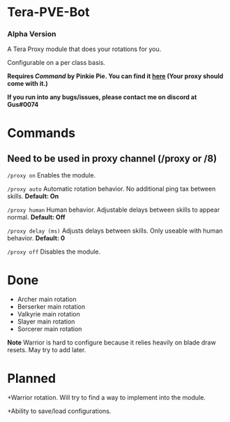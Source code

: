 # Tera-PVE-Bot

### Alpha Version

A Tera Proxy module that does your rotations for you.

Configurable on a per class basis.

**Requires *Command* by Pinkie Pie. You can find it [here](https://github.com/pinkipi/command) (Your proxy should come with it.)**

**If you run into any bugs/issues, please contact me on discord at Gus#0074**

# Commands

## Need to be used in proxy channel (/proxy or /8)

`/proxy on` Enables the module.

`/proxy auto` Automatic rotation behavior. No additional ping tax between skills. **Default: On**

`/proxy human` Human behavior. Adjustable delays between skills to appear normal. **Default: Off**

`/proxy delay (ms)` Adjusts delays between skills. Only useable with human behavior. **Default: 0**

`/proxy off` Disables the module.

# Done

+ Archer main rotation
+ Berserker main rotation
+ Valkyrie main rotation
+ Slayer main rotation
+ Sorcerer main rotation

**Note** Warrior is hard to configure because it relies heavily on blade draw resets. May try to add later.

# Planned

+Warrior rotation. Will try to find a way to implement into the module.

+Ability to save/load configurations.

